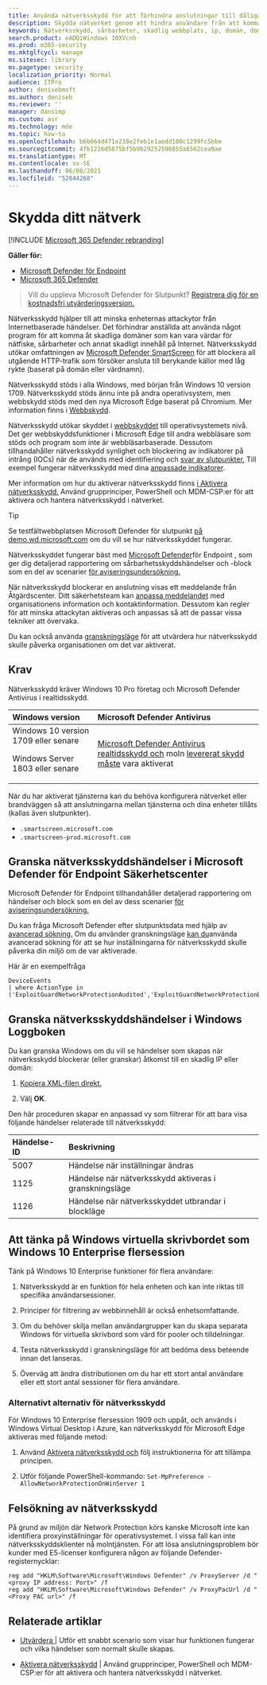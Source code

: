 ```yaml
---
title: Använda nätverksskydd för att förhindra anslutningar till dåliga webbplatser
description: Skydda nätverket genom att hindra användare från att komma åt kända skadliga och misstänkta nätverksadresser
keywords: Nätverksskydd, sårbarheter, skadlig webbplats, ip, domän, domäner
search.product: eADQiWindows 10XVcnh
ms.prod: m365-security
ms.mktglfcycl: manage
ms.sitesec: library
ms.pagetype: security
localization_priority: Normal
audience: ITPro
author: denisebmsft
ms.author: deniseb
ms.reviewer: ''
manager: dansimp
ms.custom: asr
ms.technology: mde
ms.topic: how-to
ms.openlocfilehash: b6b664d471e238e2feb1e1aedd100c1299fc5bbe
ms.sourcegitcommit: 4fb1226d5875bf5b9b29252596855a6562cea9ae
ms.translationtype: MT
ms.contentlocale: sv-SE
ms.lasthandoff: 06/08/2021
ms.locfileid: "52844268"
---
```

# <a name="protect-your-network"></a>Skydda ditt nätverk

[!INCLUDE [Microsoft 365 Defender rebranding](../../includes/microsoft-defender.md)]

**Gäller för:**
- [Microsoft Defender för Endpoint](https://go.microsoft.com/fwlink/p/?linkid=2154037)
- [Microsoft 365 Defender](https://go.microsoft.com/fwlink/?linkid=2118804)

> Vill du uppleva Microsoft Defender för Slutpunkt? [Registrera dig för en kostnadsfri utvärderingsversion.](https://www.microsoft.com/microsoft-365/windows/microsoft-defender-atp?ocid=docs-wdatp-exposedapis-abovefoldlink)

Nätverksskydd hjälper till att minska enheternas attackytor från Internetbaserade händelser. Det förhindrar anställda att använda något program för att komma åt skadliga domäner som kan vara värdar för nätfiske, sårbarheter och annat skadligt innehåll på Internet. Nätverksskydd utökar omfattningen av [Microsoft Defender SmartScreen](/windows/security/threat-protection/microsoft-defender-smartscreen/microsoft-defender-smartscreen-overview) för att blockera all utgående HTTP-trafik som försöker ansluta till berykande källor med låg rykte (baserat på domän eller värdnamn).

Nätverksskydd stöds i alla Windows, med början från Windows 10 version 1709. Nätverksskydd stöds ännu inte på andra operativsystem, men webbskydd stöds med den nya Microsoft Edge baserat på Chromium. Mer information finns i [Webbskydd](web-protection-overview.md).

Nätverksskydd utökar skyddet i [webbskyddet](web-protection-overview.md) till operativsystemets nivå. Det ger webbskyddsfunktioner i Microsoft Edge till andra webbläsare som stöds och program som inte är webbläsarbaserade. Dessutom tillhandahåller nätverksskydd synlighet och blockering av indikatorer på intrång (IOCs) när de används med identifiering och [svar av slutpunkter.](overview-endpoint-detection-response.md) Till exempel fungerar nätverksskydd med dina [anpassade indikatorer](manage-indicators.md).

Mer information om hur du aktiverar nätverksskydd finns [i Aktivera nätverksskydd.](enable-network-protection.md) Använd grupprinciper, PowerShell och MDM-CSP:er för att aktivera och hantera nätverksskydd i nätverket.

> [!TIP]
> Se testfältwebbplatsen Microsoft Defender för slutpunkt [på demo.wd.microsoft.com](https://demo.wd.microsoft.com?ocid=cx-wddocs-testground) om du vill se hur nätverksskyddet fungerar.

Nätverksskyddet fungerar bäst med [Microsoft Defender](microsoft-defender-endpoint.md)för Endpoint , som ger dig detaljerad rapportering om sårbarhetsskyddshändelser och -block som en del av scenarier [för aviseringsundersökning.](investigate-alerts.md)

När nätverksskydd blockerar en anslutning visas ett meddelande från Åtgärdscenter. Ditt säkerhetsteam kan [anpassa meddelandet](customize-attack-surface-reduction.md#customize-the-notification) med organisationens information och kontaktinformation. Dessutom kan regler för att minska attackytan aktiveras och anpassas så att de passar vissa tekniker att övervaka.

Du kan också använda [granskningsläge](audit-windows-defender.md) för att utvärdera hur nätverksskydd skulle påverka organisationen om det var aktiverat.

## <a name="requirements"></a>Krav

Nätverksskydd kräver Windows 10 Pro företag och Microsoft Defender Antivirus i realtidsskydd.

| Windows version | Microsoft Defender Antivirus |
|:---|:---|
| Windows 10 version 1709 eller senare <p>Windows Server 1803 eller senare | [Microsoft Defender Antivirus realtidsskydd och](configure-real-time-protection-microsoft-defender-antivirus.md) moln [levererat skydd måste](enable-cloud-protection-microsoft-defender-antivirus.md) vara aktiverat |

När du har aktiverat tjänsterna kan du behöva konfigurera nätverket eller brandväggen så att anslutningarna mellan tjänsterna och dina enheter tillåts (kallas även slutpunkter).  

- `.smartscreen.microsoft.com`
- `.smartscreen-prod.microsoft.com`

## <a name="review-network-protection-events-in-the-microsoft-defender-for-endpoint-security-center"></a>Granska nätverksskyddshändelser i Microsoft Defender för Endpoint Säkerhetscenter

Microsoft Defender för Endpoint tillhandahåller detaljerad rapportering om händelser och block som en del av dess scenarier [för aviseringsundersökning.](investigate-alerts.md)

Du kan fråga Microsoft Defender efter slutpunktsdata med hjälp av [avancerad sökning.](advanced-hunting-overview.md) Om du använder granskningsläge [kan du](audit-windows-defender.md)använda avancerad sökning för att se hur inställningarna för nätverksskydd skulle påverka din miljö om de var aktiverade.

Här är en exempelfråga

```kusto
DeviceEvents
| where ActionType in ('ExploitGuardNetworkProtectionAudited','ExploitGuardNetworkProtectionBlocked')
```

## <a name="review-network-protection-events-in-windows-event-viewer"></a>Granska nätverksskyddshändelser i Windows Loggboken

Du kan granska Windows om du vill se händelser som skapas när nätverksskydd blockerar (eller granskar) åtkomst till en skadlig IP eller domän:

1. [Kopiera XML-filen direkt.](event-views.md)

2. Välj **OK**.

Den här proceduren skapar en anpassad vy som filtrerar för att bara visa följande händelser relaterade till nätverksskydd:

| Händelse-ID | Beskrivning |
|:---|:---|
| 5007 | Händelse när inställningar ändras |
| 1125 | Händelse när nätverksskydd aktiveras i granskningsläge |
| 1126 | Händelse när nätverksskyddet utbrandar i blockläge |

## <a name="considerations-for-windows-virtual-desktop-running-windows-10-enterprise-multi-session"></a>Att tänka på Windows virtuella skrivbordet som Windows 10 Enterprise flersession

Tänk på Windows 10 Enterprise funktioner för flera användare:

1. Nätverksskydd är en funktion för hela enheten och kan inte riktas till specifika användarsessioner.

2. Principer för filtrering av webbinnehåll är också enhetsomfattande.

3. Om du behöver skilja mellan användargrupper kan du skapa separata Windows för virtuella skrivbord som värd för pooler och tilldelningar.

4. Testa nätverksskydd i granskningsläge för att bedöma dess beteende innan det lanseras. 

5. Överväg att ändra distributionen om du har ett stort antal användare eller ett stort antal sessioner för flera användare.

### <a name="alternative-option-for-network-protection"></a>Alternativt alternativ för nätverksskydd

För Windows 10 Enterprise flersession 1909 och uppåt, och används i Windows Virtual Desktop i Azure, kan nätverksskydd för Microsoft Edge aktiveras med följande metod:

1. Använd [Aktivera nätverksskydd och](enable-network-protection.md) följ instruktionerna för att tillämpa principen.

2. Utför följande PowerShell-kommando: `Set-MpPreference -AllowNetworkProtectionOnWinServer 1`

## <a name="network-protection-troubleshooting"></a>Felsökning av nätverksskydd

På grund av miljön där Network Protection körs kanske Microsoft inte kan identifiera proxyinställningar för operativsystemet. I vissa fall kan inte nätverksskyddsklienter nå molntjänsten. För att lösa anslutningsproblem bör kunder med E5-licenser konfigurera någon av följande Defender-registernycklar:

```console
reg add "HKLM\Software\Microsoft\Windows Defender" /v ProxyServer /d "<proxy IP address: Port>" /f
reg add "HKLM\Software\Microsoft\Windows Defender" /v ProxyPacUrl /d "<Proxy PAC url>" /f

```

## <a name="related-articles"></a>Relaterade artiklar

- [Utvärdera |](evaluate-network-protection.md) Utför ett snabbt scenario som visar hur funktionen fungerar och vilka händelser som normalt skulle skapas.

- [Aktivera nätverksskydd](enable-network-protection.md) | Använd grupprinciper, PowerShell och MDM-CSP:er för att aktivera och hantera nätverksskydd i nätverket.
